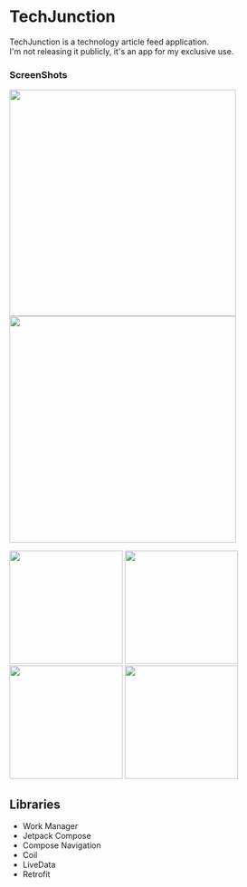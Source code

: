 # TechJunction

TechJunction is a technology article feed application.  
I'm not releasing it publicly, it's an app for my exclusive use.

### ScreenShots

<p>
  <img src="https://github.com/eotw95/TechJunction/assets/98305024/f1666deb-55d8-4433-9fe5-13532aa9bd94" alt="" width="400px">
  <img src="https://github.com/eotw95/TechJunction/assets/98305024/95fff3f7-b253-44b6-a31e-bc1ec3b03dcd" alt="" width="400px">
</p>

<p>
  <img src="https://github.com/eotw95/TechJunction/assets/98305024/2163a496-0e4a-43e1-a102-f8c89a64c3cb" alt="" width="200px">
  <img src="https://github.com/eotw95/TechJunction/assets/98305024/f51e8807-fd15-4d2d-9fe5-a91f004c128b" alt="" width="200px">
  <img src="https://github.com/eotw95/TechJunction/assets/98305024/b5cd4a74-4838-4d26-a0a1-5350a37e7294" alt="" width="200px">
  <img src="https://github.com/eotw95/TechJunction/assets/98305024/66e59de4-5aa9-43b5-a43a-22a080794cbb" alt="" width="200px">
</p>

## Libraries

* Work Manager
* Jetpack Compose
* Compose Navigation
* Coil
* LiveData
* Retrofit
